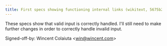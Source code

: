 ```yaml
---
title: First specs showing functioning internal links (wikitext, 5675b24)
---
```


These specs show that valid input is correctly handled. I'll still need to make further changes in order to correctly handle invalid input.

Signed-off-by: Wincent Colaiuta &lt;win@wincent.com&gt;
